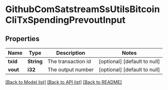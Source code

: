 # GithubComSatstreamSsUtilsBitcoinCliTxSpendingPrevoutInput

## Properties
Name | Type | Description | Notes
------------ | ------------- | ------------- | -------------
**txid** | **String** | The transaction id | [optional] [default to null]
**vout** | **i32** | The output number | [optional] [default to null]

[[Back to Model list]](../README.md#documentation-for-models) [[Back to API list]](../README.md#documentation-for-api-endpoints) [[Back to README]](../README.md)


